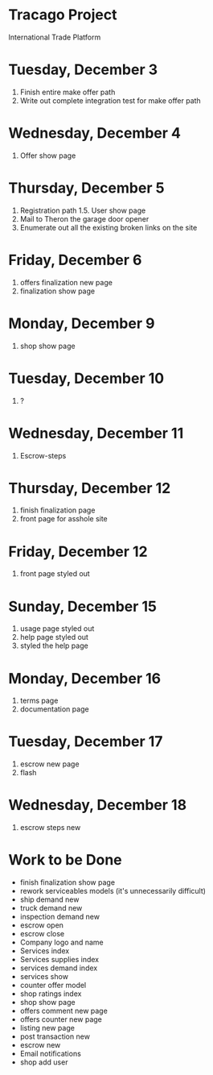 Tracago Project
=
International Trade Platform

# Tuesday, December 3
1. Finish entire make offer path
2. Write out complete integration test for make offer path

# Wednesday, December 4
1. Offer show page

# Thursday, December 5
1. Registration path
1.5. User show page
2. Mail to Theron the garage door opener
3. Enumerate out all the existing broken links on the site

# Friday, December 6
1. offers finalization new page
2. finalization show page

# Monday, December 9
1. shop show page

# Tuesday, December 10
1. ?

# Wednesday, December 11
1. Escrow-steps

# Thursday, December 12
1. finish finalization page
2. front page for asshole site

# Friday, December 12
1. front page styled out

# Sunday, December 15
1. usage page styled out
2. help page styled out
3. styled the help page


# Monday, December 16
1. terms page
2. documentation page

# Tuesday, December 17
1. escrow new page
2. flash

# Wednesday, December 18
1. escrow steps new

Work to be Done
=
* finish finalization show page
* rework serviceables models (it's unnecessarily difficult)
* ship demand new
* truck demand new
* inspection demand new
* escrow open
* escrow close
* Company logo and name
* Services index
* Services supplies index
* services demand index
* services show
* counter offer model
* shop ratings index
* shop show page
* offers comment new page
* offers counter new page
* listing new page
* post transaction new
* escrow new
* Email notifications
* shop add user